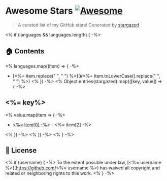 # Awesome Stars [![Awesome](https://cdn.rawgit.com/sindresorhus/awesome/d7305f38d29fed78fa85652e3a63e154dd8e8829/media/badge.svg)](https://github.com/sindresorhus/awesome)

> A curated list of my GitHub stars! Generated by [stargazed](https://github.com/abhijithvijayan/stargazed)

<% if (languages && languages.length) { -%>
## 🏠 Contents
<% languages.map((item) => { -%>
- [<%= item.replace(" ", "&nbsp;") %>](#<%= item.toLowerCase().replace(" ", "&nbsp;") %>)
<% }) -%>
<% Object.entries(stargazed).map(([key, value]) => { -%>

## <%= key%>
<% value.map(item => { -%>
- [<%= item[0] -%>](<%= item[1] -%>) - <%= item[2] -%>
  
<% }) -%>
<% }) -%>
<% } -%>

## 📝 License

<% if (username) { -%>
To the extent possible under law, [<%= username %>](https://github.com/<%= username %>) has waived all copyright and related or neighboring rights to this work.
<% } -%>


